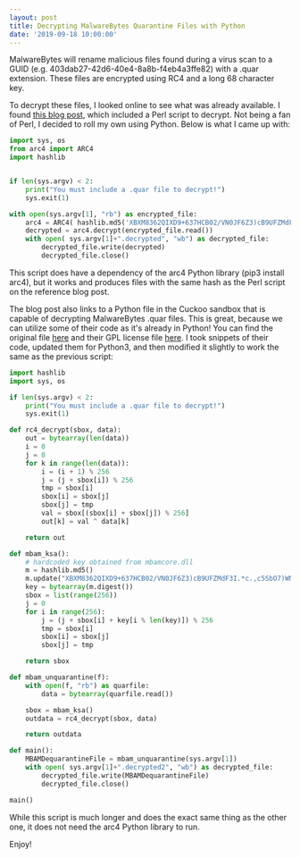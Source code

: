 ```yaml
---
layout: post
title: Decrypting MalwareBytes Quarantine Files with Python
date: '2019-09-18 10:00:00'
---
```


MalwareBytes will rename malicious files found during a virus scan to a GUID (e.g. 403dab27-42d6-40e4-8a8b-f4eb4a3ffe82) with a .quar extension. These files are encrypted using RC4 and a long 68 character key.

To decrypt these files, I looked online to see what was already available. I found [this blog post](http://www.hexacorn.com/blog/2015/11/08/decrypting-malwarebytes-quar-files/), which included a Perl script to decrypt. Not being a fan of Perl, I decided to roll my own using Python. Below is what I came up with:

```python
import sys, os
from arc4 import ARC4
import hashlib


if len(sys.argv) < 2:
    print("You must include a .quar file to decrypt!")
    sys.exit(1)

with open(sys.argv[1], "rb") as encrypted_file:
    arc4 = ARC4( hashlib.md5('XBXM8362QIXD9+637HCB02/VN0JF6Z3)cB9UFZMdF3I.*c.,c5SbO7)WNZ8CY1(XMUDb'.encode('utf-8')).digest() )
    decrypted = arc4.decrypt(encrypted_file.read())
    with open( sys.argv[1]+".decrypted", "wb") as decrypted_file:
        decrypted_file.write(decrypted)
        decrypted_file.close()

```
This script does have a dependency of the arc4 Python library (pip3 install arc4), but it works and produces files with the same hash as the Perl script on the reference blog post.

The blog post also links to a Python file in the Cuckoo sandbox that is capable of decrypting MalwareBytes .quar files. This is great, because we can utilize some of their code as it's already in Python! You can find the original file [here](https://github.com/brad-sp/cuckoo-modified/blob/master/lib/cuckoo/common/quarantine.py) and their GPL license file [here](https://github.com/brad-sp/cuckoo-modified/blob/master/docs/LICENSE). I took snippets of their code, updated them for Python3, and then modified it slightly to work the same as the previous script:

```python
import hashlib
import sys, os

if len(sys.argv) < 2:
    print("You must include a .quar file to decrypt!")
    sys.exit(1)

def rc4_decrypt(sbox, data):
    out = bytearray(len(data))
    i = 0
    j = 0
    for k in range(len(data)):
        i = (i + 1) % 256
        j = (j + sbox[i]) % 256
        tmp = sbox[i]
        sbox[i] = sbox[j]
        sbox[j] = tmp
        val = sbox[(sbox[i] + sbox[j]) % 256]
        out[k] = val ^ data[k]

    return out

def mbam_ksa():
    # hardcoded key obtained from mbamcore.dll
    m = hashlib.md5()
    m.update("XBXM8362QIXD9+637HCB02/VN0JF6Z3)cB9UFZMdF3I.*c.,c5SbO7)WNZ8CY1(XMUDb".encode('utf-8'))
    key = bytearray(m.digest())
    sbox = list(range(256))
    j = 0
    for i in range(256):
        j = (j + sbox[i] + key[i % len(key)]) % 256
        tmp = sbox[i]
        sbox[i] = sbox[j]
        sbox[j] = tmp

    return sbox

def mbam_unquarantine(f):
    with open(f, "rb") as quarfile:
        data = bytearray(quarfile.read())

    sbox = mbam_ksa()
    outdata = rc4_decrypt(sbox, data)

    return outdata

def main():
    MBAMDequarantineFile = mbam_unquarantine(sys.argv[1])
    with open( sys.argv[1]+".decrypted2", "wb") as decrypted_file:
        decrypted_file.write(MBAMDequarantineFile)
        decrypted_file.close()

main()

```

While this script is much longer and does the exact same thing as the other one, it does not need the arc4 Python library to run.

Enjoy!
